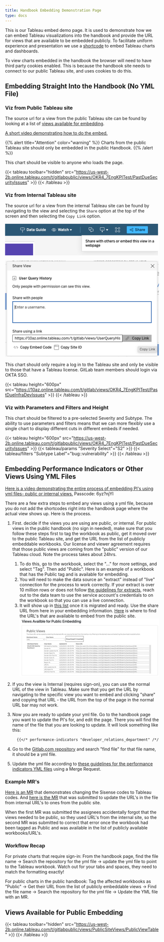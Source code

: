 ```yaml
---
title: Handbook Embedding Demonstration Page
type: docs
---
```


This is our Tableau embed demo page.  It is used to demonstrate how we can embed Tableau visualizations into the handbook and provide the URL for views that are available to be embedded publicly.  To facilitate uniform experience and presentation we use a [shortcode](/docs/shortcodes/#tableau-embeds) to embed Tableau charts and dashboards.

To view charts embedded in the handbook the browser will need to have third party cookies enabled. This is because the handbook site needs to connect to our public Tableau site, and uses cookies to do this.

## Embedding Straight Into the Handbook (No YML File)

### Viz from Public Tableau site

The source url for a view from the public Tableau site can be found by looking at a list of [views available for embedding](/handbook/it/data-team/platform/tableau/embed-demo/#views-availble-for-public-embedding).

[A short video demonstrating how to do the embed.](https://youtu.be/Vry_yqUP2C8)

{{% alert title="Attention" color="warning" %}}
Charts from the public Tableau site should only be embedded in the public Handbook.
{{% /alert %}}

This chart should be visible to anyone who loads the page.

{{< tableau toolbar="hidden" src="https://us-west-2b.online.tableau.com/t/gitlabpublic/views/OKR4_7EngKPITest/PastDueSecurityIssues" >}}
{{< /tableau >}}

### Viz from Internal Tableau site

The source url for a view from the internal Tableau site can be found by navigating to the view and selecting the `Share` option at the top of the screen and then selecting the `Copy Link` option.

![tableau share](images/tableau_view_share.png)

![tableau link](images/tableau_view_link.png)

This chart should only require a log in to the Tableau site and only be visible to those that have a Tableau license. GitLab team members should login via OKTA SSO.

{{< tableau height="600px" src="https://10az.online.tableau.com/t/gitlab/views/OKR4_7EngKPITest/PastDueInfraDevIssues" >}}
{{< /tableau >}}

### Viz with Parameters and Filters and Height

This chart should be filtered to a pre-selected Severity and Subtype. The ability to use parameters and filters means that we can more flexibly use a single chart to display different cuts in different embeds if needed.

{{< tableau height="600px" src="https://us-west-2b.online.tableau.com/t/gitlabpublic/views/OKR4_7EngKPITest/PastDueSecurityIssues" >}}
  {{< tableau/params "Severity Select"="S2" >}}
  {{< tableau/filters "Subtype Label"="bug::vulnerability" >}}
{{< /tableau >}}

## Embedding Performance Indicators or Other Views Using YML Files

[Here is a video demonstrating the entire process of embedding PI's using yml files- public or internal views.](https://gitlab.zoom.us/rec/share/rK5olD88X0ZEzbbSmVFXB-jsMYfaD7V9j_ALTL89WJ4JZM1m_CugxAp_T1C5m87n.XK69XZAoRmndQglk?startTime=1706031218000)
Passcode: 6yz?njYI

There are a few extra steps to embed any views using a yml file, because you do not add the shortcodes right into the handbook page where the actual view shows up. Here is the process.

1. First. decide if the views you are using are public, or internal. For public views in the public handbook (no sign in needed), make sure that you follow these steps first to tag the workbook as public, get it moved over to the public Tableau site, and get the URL from the list of publicly embeddable workbooks. Our license and viewer agreement requires that those public views are coming from the "public" version of our Tableau cloud. Note the process takes about 24hrs.

    1. To do this, go to the workbook, select the "..." for more settings, and select "Tag". Then add "Public". Here is an example of a workbook that has the Public tag and is available for embedding.
    1. You will need to make the data source an "extract" instead of "live" connection for the process to work correctly. If your extract is over 10 million rows or does not follow [the guidelines for extracts](/handbook/it/data-team/platform/tableau/tableau-developer-guide/#guidelines-for-publishing-extracts-to-production-and-ad-hoc-projects), reach out to the data team to use the service account's credentials to on the workbook so that you can use a live connection.
    1. It will show up in [this list](/handbook/it/data-team/platform/tableau/embed-demo/#views-availble-for-public-embedding) once it is migrated and ready. Use the share URL from here in your embedding information. [Here](/handbook/it/data-team/platform/tableau/embed-demo/#views-availble-for-public-embedding) is where to find the URL's that are available to embed from the public site. ![image of embedding list](images/embedding-list.png)

2. If you the view is Internal (requires sign-on), you can use the normal URL of the view in Tableau. Make sure that you get the URL by navigating to the specific view you want to embed and clicking "share" and copying that URL - the URL from the top of the page in the normal URL bar may not work.

3. Now you are ready to update your yml file. Go to the handbook page you want to update the PI's for, and edit the page. There you will find the name of the file that you are looking to update. It will look something like this:

    ```md
      {{</* performance-indicators "developer_relations_department" /*/>}}
    ```

4. Go to the [Gitlab.com repository](https://gitlab.com/gitlab-com/www-gitlab-com) and search "find file" for that file name, it should be a yml file.

5. Update the yml file according to [these guidelines for the performance indicators YML files](/handbook/it/data-team/platform/tableau/tableau-developer-guide/#performance-indicators-yml) using a Merge Request.

### Example MR's

[Here is an MR](https://gitlab.com/gitlab-com/www-gitlab-com/-/merge_requests/132288) that demonstrates changing the Sisense codes to Tableau codes. And [here is the MR](https://gitlab.com/gitlab-com/www-gitlab-com/-/merge_requests/132528) that was submitted to update the URL's in the file from internal URL's to ones from the public site.

When the first MR was submitted the assignees accidentally forgot that the views needed to be public, so they used URL's from the internal site, so the second MR was submitted to correct that error once the workbook had been tagged as Public and was available in the list of publicly available workbooks/URL's.

### Workflow Recap

For private charts that require sign-in: From the handbook page, find the file name -> Search the repository for the yml file -> update the yml file to point to the Tableau workbook. Watch out for your tabs and spaces, they need to match the formatting exactly!

For public charts in the public handbook: Tag the affected workbooks as "Public" -> Get their URL from the list of publicly embeddable views -> Find the file name -> Search the repository for the yml file -> Update the YML file with an MR.

## Views Available for Public Embedding

{{< tableau toolbar="hidden" src="https://us-west-2b.online.tableau.com/t/gitlabpublic/views/PublicSiteViews/PublicViewTable" >}}
{{< /tableau >}}
